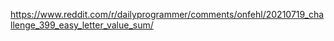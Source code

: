 https://www.reddit.com/r/dailyprogrammer/comments/onfehl/20210719_challenge_399_easy_letter_value_sum/